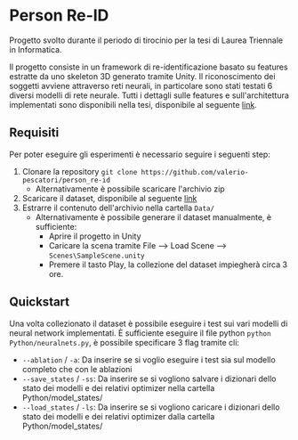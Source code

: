 # Person Re-ID
Progetto svolto durante il periodo di tirocinio per la tesi di Laurea Triennale in Informatica.

Il progetto consiste in un framework di re-identificazione basato su features estratte da uno skeleton 3D generato tramite Unity.
Il riconoscimento dei soggetti avviene attraverso reti neurali, in particolare sono stati testati 6 diversi modelli di rete neurale.
Tutti i dettagli sulle features e sull'architettura implementati sono disponibili nella tesi, disponibile al seguente [link](https://mega.nz/file/SMgUwbCJ#N4F3ho9f072BR4Yi3jA6_D2MoyZ4QjfcdkORLirLmVw).

## Requisiti
Per poter eseguire gli esperimenti è necessario seguire i seguenti step:
1. Clonare la repository `git clone https://github.com/valerio-pescatori/person_re-id`
   - Alternativamente è possibile scaricare l'archivio zip
3. Scaricare il dataset, disponibile al seguente [link](https://mega.nz/file/nVJ2BY5I#s_RMEE3Wtt5zzKHnZYb6ljvNs4F3qNqqAeb0LK-6awM)
4. Estrarre il contenuto dell'archivio nella cartella `Data/`
   - Alternativamente è possibile generare il dataset manualmente, è sufficiente: 
     - Aprire il progetto in Unity
     - Caricare la scena tramite File --> Load Scene --> `Scenes\SampleScene.unity` 
     - Premere il tasto Play, la collezione del dataset impiegherà circa 3 ore.

## Quickstart
Una volta collezionato il dataset è possibile eseguire i test sui vari modelli di neural network implementati.
È sufficiente eseguire il file python `python Python/neuralnets.py`, è possibile specificare 3 flag tramite cli:

- `--ablation` / `-a`: Da inserire se si voglio eseguire i test sia sul modello completo che con le ablazioni
- `--save_states` / `-ss`: Da inserire se si vogliono salvare i dizionari dello stato dei modelli e dei relativi optimizer nella cartella Python/model_states/
- `--load_states` / `-ls`: Da inserire se si vogliono caricare i dizionari dello stato dei modelli e dei relativi optimizer dalla cartella Python/model_states/

